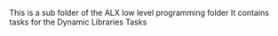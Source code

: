 This is a sub folder of the ALX low level programming folder
It contains tasks for the Dynamic Libraries Tasks
